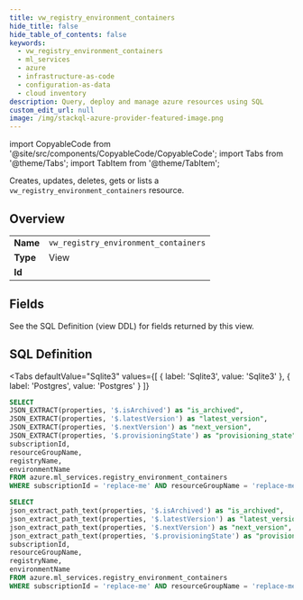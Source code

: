 ```yaml
--- 
title: vw_registry_environment_containers
hide_title: false
hide_table_of_contents: false
keywords:
  - vw_registry_environment_containers
  - ml_services
  - azure
  - infrastructure-as-code
  - configuration-as-data
  - cloud inventory
description: Query, deploy and manage azure resources using SQL
custom_edit_url: null
image: /img/stackql-azure-provider-featured-image.png
---
```


import CopyableCode from '@site/src/components/CopyableCode/CopyableCode';
import Tabs from '@theme/Tabs';
import TabItem from '@theme/TabItem';

Creates, updates, deletes, gets or lists a <code>vw_registry_environment_containers</code> resource.

## Overview
<table><tbody>
<tr><td><b>Name</b></td><td><code>vw_registry_environment_containers</code></td></tr>
<tr><td><b>Type</b></td><td>View</td></tr>
<tr><td><b>Id</b></td><td><CopyableCode code="azure.ml_services.vw_registry_environment_containers" /></td></tr>
</tbody></table>

## Fields

See the SQL Definition (view DDL) for fields returned by this view.

## SQL Definition

<Tabs
defaultValue="Sqlite3"
values={[
{ label: 'Sqlite3', value: 'Sqlite3' },
{ label: 'Postgres', value: 'Postgres' }
]}
>
<TabItem value="Sqlite3">

```sql
SELECT
JSON_EXTRACT(properties, '$.isArchived') as "is_archived",
JSON_EXTRACT(properties, '$.latestVersion') as "latest_version",
JSON_EXTRACT(properties, '$.nextVersion') as "next_version",
JSON_EXTRACT(properties, '$.provisioningState') as "provisioning_state",
subscriptionId,
resourceGroupName,
registryName,
environmentName
FROM azure.ml_services.registry_environment_containers
WHERE subscriptionId = 'replace-me' AND resourceGroupName = 'replace-me' AND registryName = 'replace-me';
```

</TabItem>
<TabItem value="Postgres">

```sql
SELECT
json_extract_path_text(properties, '$.isArchived') as "is_archived",
json_extract_path_text(properties, '$.latestVersion') as "latest_version",
json_extract_path_text(properties, '$.nextVersion') as "next_version",
json_extract_path_text(properties, '$.provisioningState') as "provisioning_state",
subscriptionId,
resourceGroupName,
registryName,
environmentName
FROM azure.ml_services.registry_environment_containers
WHERE subscriptionId = 'replace-me' AND resourceGroupName = 'replace-me' AND registryName = 'replace-me';
```

</TabItem>
</Tabs>
